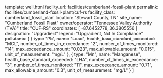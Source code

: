 template: well.html
facility_url: facilities/cumberland-fossil-plant
permalink: facilities/cumberland-fossil-plant/cuf-rs
facility_class: cumberland_fossil_plant
location: "Stewart County, TN"
site_name: "Cumberland Fossil Plant"
owner/operator: "Tennessee Valley Authority (TVA)"
title: "CUF-RS"
coordinates: [
  -87.6452778,
  36.3805556
]
designation: "Upgradient"
legend: "Upgradient, Not In Compliance"
pollutants: [
  {
  type: "Pb",
  name: "Lead",
  health_base_standard_exceeded: "MCL",
  number_of_times_in_exceedance: "2",
  number_of_times_monitored: "14",
  max_exceedance_amount: "0.023",
  max_allowable_amount: "0.015",
  unit_of_measurement: "mg/L"
  },
  {
  type: "Mn",
  name: "Manganese",
  health_base_standard_exceeded: "LHA",
  number_of_times_in_exceedance: "3",
  number_of_times_monitored: "11",
  max_exceedance_amount: "0.71",
  max_allowable_amount: "0.3",
  unit_of_measurement: "mg/L"
  }
]
